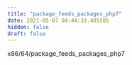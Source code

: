 ```yaml
---
title: "package_feeds_packages_php7"
date: 2021-05-07 04:44:33.405585
hidden: false
draft: false
---
```


x86/64/package_feeds_packages_php7

